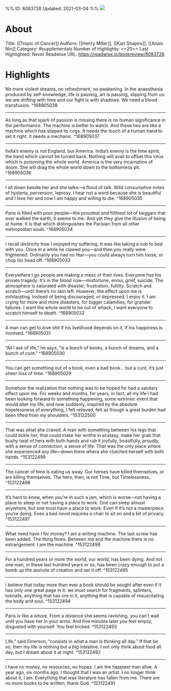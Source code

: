 %%
ID: 8083728
Updated: 2021-03-04
%%
![](https://images-na.ssl-images-amazon.com/images/I/41ryVpsOsfL._SL500_.jpg)

# About
Title: [[Tropic of Cancer]]
Authors: [[Henry Miller]], [[Karl Shapiro]], [[Anais Nin]]
Category: #supplementals
Number of Highlights: ==20==
Last Highlighted: *Never*
Readwise URL: https://readwise.io/bookreview/8083728

# Highlights 
No more violent dreams, no refreshment, no awakening. In the anaesthesia produced by self-knowledge, life is passing, art is passing, slipping from us: we are drifting with time and our fight is with shadows. We need a blood transfusion.  ^168905038

---

As long as that spark of passion is missing there is no human significance in the performance. The machine is better to watch. And these two are like a machine which has slipped its cogs. It needs the touch of a human hand to set it right. It needs a mechanic.  ^168905037

---

India’s enemy is not England, but America. India’s enemy is the time spirit, the hand which cannot be turned back. Nothing will avail to offset this virus which is poisoning the whole world. America is the very incarnation of doom. She will drag the whole world down to the bottomless pit.  ^168905036

---

I sit down beside her and she talks—a flood of talk. Wild consumptive notes of hysteria, perversion, leprosy. I hear not a word because she is beautiful and I love her and now I am happy and willing to die.  ^168905035

---

Paris is filled with poor people—the proudest and filthiest lot of beggars that ever walked the earth, it seems to me. And yet they give the illusion of being at home. It is that which distinguishes the Parisian from all other metropolitan souls.  ^168905034

---

I recall distinctly how I enjoyed my suffering. It was like taking a cub to bed with you. Once in a while he clawed you—and then you really were frightened. Ordinarily you had no fear—you could always turn him loose, or chop his head off.  ^168905033

---

Everywhere I go people are making a mess of their lives. Everyone has his private tragedy. It’s in the blood now—misfortune, ennui, grief, suicide. The atmosphere is saturated with disaster, frustration, futility. Scratch and scratch—until there’s no skin left. However, the effect upon me is exhilarating. Instead of being discouraged, or depressed, I enjoy it. I am crying for more and more disasters, for bigger calamities, for grander failures. I want the whole world to be out of whack, I want everyone to scratch himself to death.  ^168905032

---

A man can get to love shit if his livelihood depends on it, if his happiness is involved.  ^168905031

---

“All I ask of life,” he says, “is a bunch of books, a bunch of dreams, and a bunch of cunt.”  ^168905030

---

You can get something out of a book, even a bad book… but a cunt, it’s just sheer loss of time.  ^168905029

---

Somehow the realization that nothing was to be hoped for had a salutary effect upon me. For weeks and months, for years, in fact, all my life I had been looking forward to something happening, some extrinsic event that would alter my life, and now suddenly, inspired by the absolute hopelessness of everything, I felt relieved, felt as though a great burden had been lifted from my shoulders.  ^153122500

---

That was what she craved. A man with something between his legs that could tickle her, that could make her writhe in ecstasy, make her grab that bushy twat of hers with both hands and rub it joyfully, boastfully, proudly, with a sense of connection, a sense of life. That was the only place where she experienced any life—down there where she clutched herself with both hands.  ^153122499

---

The cancer of time is eating us away. Our heroes have killed themselves, or are killing themselves. The hero, then, is not Time, but Timelessness.  ^153122498

---

It’s hard to know, when you’re in such a jam, which is worse—not having a place to sleep or not having a place to work. One can sleep almost anywhere, but one must have a place to work. Even if it’s not a masterpiece you’re doing. Even a bad novel requires a chair to sit on and a bit of privacy.  ^153122497

---

What need have I for money? I am a writing machine. The last screw has been added. The thing flows. Between me and the machine there is no estrangement. I am the machine.  ^153122496

---

For a hundred years or more the world, our world, has been dying. And not one man, in these last hundred years or so, has been crazy enough to put a bomb up the asshole of creation and set it off.  ^153122495

---

I believe that today more than ever a book should be sought after even if it has only one great page in it: we must search for fragments, splinters, toenails, anything that has ore in it, anything that is capable of resuscitating the body and soul.  ^153122494

---

Paris is like a whore. From a distance she seems ravishing, you can’t wait until you have her in your arms. And five minutes later you feel empty, disgusted with yourself. You feel tricked.  ^153122493

---

Life,” said Emerson, “consists in what a man is thinking all day.” If that be so, then my life is nothing but a big intestine. I not only think about food all day, but I dream about it at night.  ^153122492

---

I have no money, no resources, no hopes. I am the happiest man alive. A year ago, six months ago, I thought that I was an artist. I no longer think about it, I am. Everything that was literature has fallen from me. There are no more books to be written, thank God.  ^153122491

